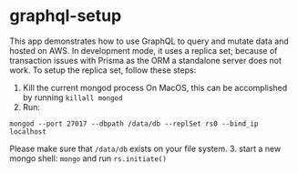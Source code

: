# graphql-setup
This app demonstrates how to use GraphQL to query and mutate data and hosted on AWS.
In development mode, it uses a replica set; because of transaction issues with Prisma as the ORM a standalone server does not work. To setup the replica set, follow these steps:
1. Kill the current mongod process
On MacOS, this can be accomplished by running `killall mongod`
2. Run:
```
mongod --port 27017 --dbpath /data/db --replSet rs0 --bind_ip localhost
```

Please make sure that `/data/db` exists on your file system.
3. start a new mongo shell: `mongo` and run `rs.initiate()`